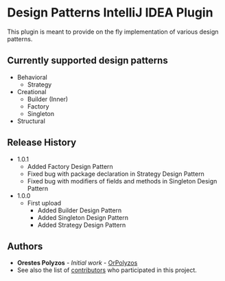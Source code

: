 # Design Patterns IntelliJ IDEA Plugin
This plugin is meant to provide on the fly implementation of various design patterns.

## Currently supported design patterns
* Behavioral
  * Strategy
* Creational
  * Builder (Inner)
  * Factory
  * Singleton
* Structural

## Release History
* 1.0.1
  * Added Factory Design Pattern 
  * Fixed bug with package declaration in Strategy Design Pattern 
  * Fixed bug with modifiers of fields and methods in Singleton Design Pattern
* 1.0.0
    * First upload
      * Added Builder Design Pattern
      * Added Singleton Design Pattern
      * Added Strategy Design Pattern

## Authors
* **Orestes Polyzos** - *Initial work* - [OrPolyzos](https://github.com/OrPolyzos)
* See also the list of [contributors](https://github.com/OrPolyzos/Design-Patterns-Intellij-IDEA-Plugin/contributors) who participated in this project.
